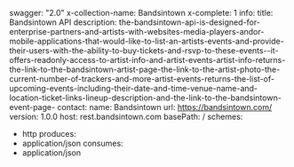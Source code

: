 swagger: "2.0"
x-collection-name: Bandsintown
x-complete: 1
info:
  title: Bandsintown API
  description: the-bandsintown-api-is-designed-for-enterprise-partners-and-artists-with-websites-media-players-andor-mobile-applications-that-would-like-to-list-an-artists-events-and-provide-their-users-with-the-ability-to-buy-tickets-and-rsvp-to-these-events--it-offers-readonly-access-to-artist-info-and-artist-events-artist-info-returns-the-link-to-the-bandsintown-artist-page-the-link-to-the-artist-photo-the-current-number-of-trackers-and-more-artist-events-returns-the-list-of-upcoming-events-including-their-date-and-time-venue-name-and-location-ticket-links-lineup-description-and-the-link-to-the-bandsintown-event-page-
  contact:
    name: Bandsintown
    url: https://bandsintown.com/
  version: 1.0.0
host: rest.bandsintown.com
basePath: /
schemes:
- http
produces:
- application/json
consumes:
- application/json